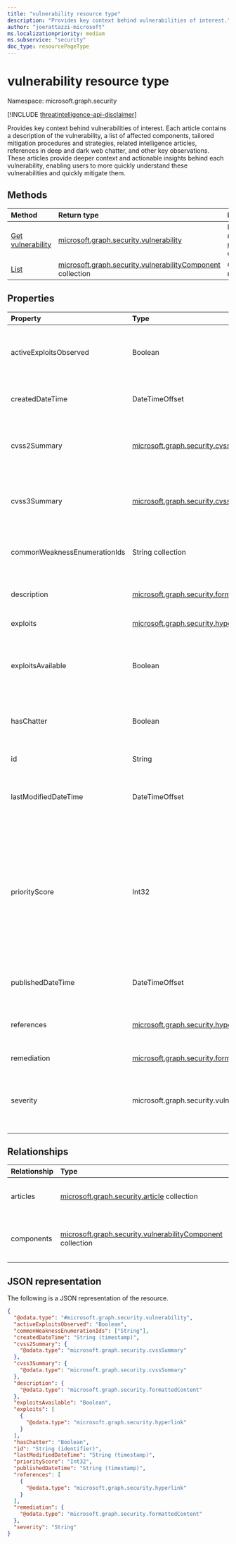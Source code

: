 ```yaml
---
title: "vulnerability resource type"
description: "Provides key context behind vulnerabilities of interest."
author: "joerattazzi-microsoft"
ms.localizationpriority: medium
ms.subservice: "security"
doc_type: resourcePageType
---
```


# vulnerability resource type

Namespace: microsoft.graph.security

[!INCLUDE [threatintelligence-api-disclaimer](../../includes/threatintelligence-api-disclaimer.md)]

Provides key context behind vulnerabilities of interest. Each article contains a description of the vulnerability, a list of affected components, tailored mitigation procedures and strategies, related intelligence articles, references in deep and dark web chatter, and other key observations. These articles provide deeper context and actionable insights behind each vulnerability, enabling users to more quickly understand these vulnerabilities and quickly mitigate them.

## Methods

| Method                                                              | Return type                                                                                                   | Description                                                                                                                         |
| :------------------------------------------------------------------ | :------------------------------------------------------------------------------------------------------------ | :---------------------------------------------------------------------------------------------------------------------------------- |
| [Get vulnerability](../api/security-vulnerability-get.md)           | [microsoft.graph.security.vulnerability](../resources/security-vulnerability.md)                              | Read the properties and relationships of a [microsoft.graph.security.vulnerability](../resources/security-vulnerability.md) object. |
| [List](../api/security-vulnerability-list-components.md) | [microsoft.graph.security.vulnerabilityComponent](../resources/security-vulnerabilitycomponent.md) collection | Get a list of **vulnerabilityComponent** resources.                                                                                 |

## Properties

| Property                     | Type                                                                                   | Description                                                                                                                                                                                                                                                               |
| :--------------------------- | :------------------------------------------------------------------------------------- | :------------------------------------------------------------------------------------------------------------------------------------------------------------------------------------------------------------------------------------------------------------------------ |
| activeExploitsObserved       | Boolean                                                                                | Indicates whether this vulnerability has any known exploits associated to known bad actors.                                                                                                                                                                               |
| createdDateTime              | DateTimeOffset                                                                         | The date and time when this vulnerability article was first created.                                                                                                                                                                                                      |
| cvss2Summary                 | [microsoft.graph.security.cvssSummary](../resources/security-cvsssummary.md)           | A summary of the common vulnerability scoring system (v2) findings about this vulnerability.                                                                                                                                                                              |
| cvss3Summary                 | [microsoft.graph.security.cvssSummary](../resources/security-cvsssummary.md)           | A summary of the common vulnerability scoring system (v3) findings about this vulnerability.                                                                                                                                                                              |
| commonWeaknessEnumerationIds | String collection                                                                      | Community-defined common weakness enumerations (CWE).                                                                                                                                                                                                                     |
| description                  | [microsoft.graph.security.formattedContent](../resources/security-formattedcontent.md) | The vulnerability article contents, describing the vulnerability.                                                                                                                                                                                                         |
| exploits                     | [microsoft.graph.security.hyperlink](../resources/security-hyperlink.md) collection    | Known exploits for this vulnerability.                                                                                                                                                                                                                                    |
| exploitsAvailable            | Boolean                                                                                | Indicates whether this vulnerability has exploits in public sources (such as Packetstorm or Exploit-DB) online.                                                                                                                                                           |
| hasChatter                   | Boolean                                                                                | Indicates whether chatter about this vulnerability has been discovered online.                                                                                                                                                                                            |
| id                           | String                                                                                 | A system-generated ID for the **vulnerability**.                                                                                                                                                                                                                          |
| lastModifiedDateTime         | DateTimeOffset                                                                         | The date and time when this vulnerability article was most recently updated.                                                                                                                                                                                              |
| priorityScore                | Int32                                                                                  | A unique algorithm that reflects the priority of a vulnerability based on the CVSS score, exploits, chatter, and linkage to malware. This property also evaluates the recency of these components so users can understand which vulnerability should be remediated first. |
| publishedDateTime            | DateTimeOffset                                                                         | The date and time when this vulnerability article was published.                                                                                                                                                                                                          |
| references                   | [microsoft.graph.security.hyperlink](../resources/security-hyperlink.md) collection    | Reference links where further information can be learned about this vulnerability.                                                                                                                                                                                        |
| remediation                  | [microsoft.graph.security.formattedContent](../resources/security-formattedcontent.md) | Any known remediation steps.                                                                                                                                                                                                                                              |
| severity                     | microsoft.graph.security.vulnerabilitySeverity                                         | Indicates the severity of this vulnerability. The possible values are: `none`, `low`, `medium`, `high`, `critical`, `unknownFutureValue`.                                                                                                                                 |

## Relationships

| Relationship | Type                                                                                                          | Description                                       |
| :----------- | :------------------------------------------------------------------------------------------------------------ | :------------------------------------------------ |
| articles     | [microsoft.graph.security.article](../resources/security-article.md) collection                               | Articles related to this **vulnerability**.       |
| components   | [microsoft.graph.security.vulnerabilityComponent](../resources/security-vulnerabilitycomponent.md) collection | Components related to this vulnerability article. |

## JSON representation

The following is a JSON representation of the resource.

<!-- {
  "blockType": "resource",
  "keyProperty": "id",
  "@odata.type": "microsoft.graph.security.vulnerability",
  "openType": false
}
-->

```json
{
  "@odata.type": "#microsoft.graph.security.vulnerability",
  "activeExploitsObserved": "Boolean",
  "commonWeaknessEnumerationIds": ["String"],
  "createdDateTime": "String (timestamp)",
  "cvss2Summary": {
    "@odata.type": "microsoft.graph.security.cvssSummary"
  },
  "cvss3Summary": {
    "@odata.type": "microsoft.graph.security.cvssSummary"
  },
  "description": {
    "@odata.type": "microsoft.graph.security.formattedContent"
  },
  "exploitsAvailable": "Boolean",
  "exploits": [
    {
      "@odata.type": "microsoft.graph.security.hyperlink"
    }
  ],
  "hasChatter": "Boolean",
  "id": "String (identifier)",
  "lastModifiedDateTime": "String (timestamp)",
  "priorityScore": "Int32",
  "publishedDateTime": "String (timestamp)",
  "references": [
    {
      "@odata.type": "microsoft.graph.security.hyperlink"
    }
  ],
  "remediation": {
    "@odata.type": "microsoft.graph.security.formattedContent"
  },
  "severity": "String"
}
```
